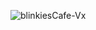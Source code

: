 ![blinkiesCafe-Vx](https://github.com/user-attachments/assets/ae1282d2-7cc0-4d05-a2e7-b4ed941adbc7)


